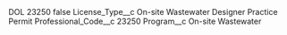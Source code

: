 <?xml version="1.0" encoding="UTF-8"?>
<CustomMetadata xmlns="http://soap.sforce.com/2006/04/metadata" xmlns:xsi="http://www.w3.org/2001/XMLSchema-instance" xmlns:xsd="http://www.w3.org/2001/XMLSchema">
    <label>DOL 23250</label>
    <protected>false</protected>
    <values>
        <field>License_Type__c</field>
        <value xsi:type="xsd:string">On-site Wastewater Designer Practice Permit</value>
    </values>
    <values>
        <field>Professional_Code__c</field>
        <value xsi:type="xsd:string">23250</value>
    </values>
    <values>
        <field>Program__c</field>
        <value xsi:type="xsd:string">On-site Wastewater</value>
    </values>
</CustomMetadata>
